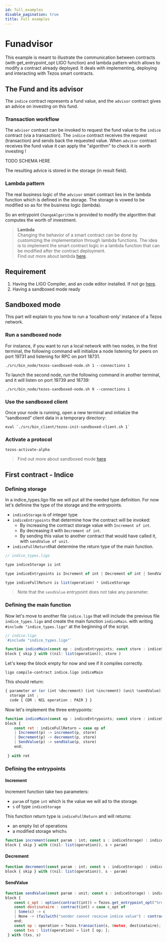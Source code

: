 ```yaml
---
id: full_examples
disable_pagination: true
title: Full examples
---
```


# Funadvisor

This example is meant to illustrate the communication between contracts (with get_entrypoint_opt LIGO function) 
and lambda pattern which allows to modify a contract already deployed. 
It deals with implementing, deploying and interacting with Tezos smart contracts.

## The Fund and its advisor

The `indice` contract represents a fund value, 
and the `advisor` contract gives an advice on investing on this fund.

### Transaction workflow

The `advisor` contract can be invoked to request the fund value to the `indice` contract (via a transaction). 
The `indice` contract receives the request (transaction) 
and sends back the requested value. 
When `advisor` contract receives the fund value it can apply the "algorithm" to check it is worth investing !

TODO SCHEMA HERE

The resulting advice is stored in the storage (in result field).

### Lambda pattern

The real business logic of the `advisor` smart contract lies in the lambda function which is defined in the storage. 
The storage is vowed to be modified so as for the business logic (lambda).

So an entrypoint `ChangeAlgorithm` is provided to modify the algorithm that computes the worth of investment.

> **Lambda**   
> Changing the behavior of a smart contract can be done by customizing the implementation through lambda functions. 
> The idea is to implement the smart contract logic in a lambda function that can be modified after the contract deployment.  
> Find out more about lambda [here](https://tezosacademy.io/pascal/chapter-lambda).

## Requirement

1. Having the LIGO Compiler, and an code editor installed. 
   If not go [here](https://opentezos.com/ligo/installation).
2. Having a sandboxed mode ready

## Sandboxed mode

This part will explain to you how to run a ‘localhost-only’ instance of a Tezos network.

### Run a sandboxed node

For instance, if you want to run a local network with two nodes, in the first terminal, 
the following command will initialize a node listening for peers on port 19731 and listening for RPC on port 18731.

```shell
./src/bin_node/tezos-sandboxed-node.sh 1 --connections 1
```

To launch the second node, run the following command in another terminal, 
and it will listen on port 19739 and 18739:

```shell
./src/bin_node/tezos-sandboxed-node.sh 9 --connections 1
```

### Use the sandboxed client

Once your node is running, open a new terminal 
and initialize the “sandboxed” client data in a temporary directory:

```shell
eval `./src/bin_client/tezos-init-sandboxed-client.sh 1`
```

### Activate a protocol

```shell
tezos-activate-alpha
```

> Find out more about sandboxed mode [here](https://tezos.gitlab.io/user/sandbox.html)

## First contract - Indice

### Defining storage

In a indice_types.ligo file we will put all the needed type definition.
For now let's definine the type of the storage and the entrypoints.

- `indiceStorage` is of integer type
- `indiceEntrypoints` that determine how the contract will be invoked:
  - By increasing the contract storage value with `Increment of int`.
  - By decreasing it with `Decrement of int`.
  - By sending this value to another contract that would have called it, with `sendValue of unit`.
- `indiceFullReturn`that determine the return type of the main function.
  

```js
// indice_types.ligo

type indiceStorage is int

type indiceEntrypoints is Increment of int | Decrement of int | SendValue of unit

type indiceFullReturn is list(operation) * indiceStorage
```

> Note that the `sendValue` entrypoint does not take any parameter.

### Defining the main function

Now let's move to another file `indice.ligo` 
that will include the previous file `indice_types.ligo` 
and create the main function `indiceMain`.
with writing `#include "indice_types.ligo"` at the beginning of the script.

```js
// indice.ligo
`#include "indice_types.ligo"`

function indiceMain(const ep : indiceEntrypoints; const store : indiceStorage) : indiceFullReturn is
block { skip } with ((nil: list(operation)), store )
```

Let's keep the block empty for now and see if it compiles correctly.

```shell
ligo compile-contract indice.ligo indiceMain
```

This should return:

```js
{ parameter or (or (int %decrement) (int %increment) (unit %sendValue)) ;
  storage int ;
  code { CDR ; NIL operation ; PAIR } }
```

Now let's implement the three entrypoints:

```js
function indiceMain(const ep : indiceEntrypoints; const store : indiceStorage) : indiceFullReturn is
block { 
    const ret : indiceFullReturn = case ep of 
    | Increment(p) -> increment(p, store)
    | Decrement(p) -> decrement(p, store)
    | SendValue(p) -> sendValue(p, store)
    end;
    
 } with ret
```

### Defining the entrypoints

#### Increment

Increment function take two parameters:
- `param` of type `int` which is the value we will ad to the storage.
- `s` of type `indiceStorage`

This function return type is `indiceFullReturn` and will returns:
- an empty list of operations
- a modified storage which`s`

```js
function increment(const param : int; const s : indiceStorage) : indiceFullReturn is 
block { skip } with ((nil: list(operation)), s + param)
```

#### Decrement

```js
function decrement(const param : int; const s : indiceStorage) : indiceFullReturn is 
block { skip } with ((nil: list(operation)), s - param)
```

#### SendValue

```js
function sendValue(const param : unit; const s : indiceStorage) : indiceFullReturn is 
block { 
    const c_opt : option(contract(int)) = Tezos.get_entrypoint_opt("%receiveValue", Tezos.sender);
    const destinataire : contract(int) = case c_opt of
    | Some(c) -> c
    | None -> (failwith("sender cannot receive indice value") : contract(int))
    end;
    const op : operation = Tezos.transaction(s, 0mutez, destinataire);
    const txs : list(operation) = list [ op; ];
 } with (txs, s)
```

